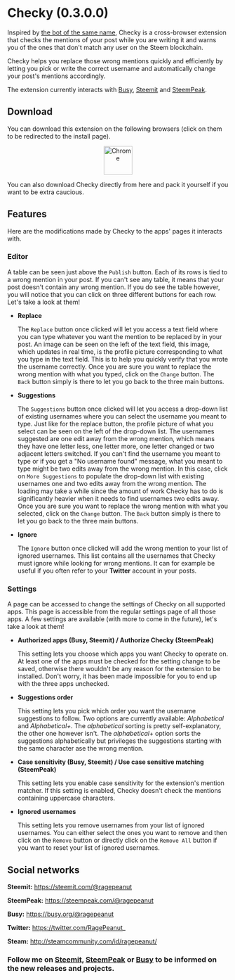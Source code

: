# Checky (0.3.0.0)
Inspired by [the bot of the same name](https://github.com/RagePeanut/checky), Checky is a cross-browser extension that checks the mentions of your post while you are writing it and warns you of the ones that don't match any user on the Steem blockchain.

Checky helps you replace those wrong mentions quickly and efficiently by letting you pick or write the correct username and automatically change your post's mentions accordingly.

The extension currently interacts with [Busy](https://busy.org/), [Steemit](https://steemit.com/) and [SteemPeak](https://steempeak.com/).

## Download
You can download this extension on the following browsers (click on them to be redirected to the install page).

<p align="center">
  <a href="https://chrome.google.com/webstore/detail/checky-steem-mention-chec/eibflgbddjhgnopgnbpnmgdanljpejdj">
    <img src="https://www.google.com/chrome/static/images/chrome-logo.svg" alt="Chrome" height="65px">
  </a>
</p>

You can also download Checky directly from here and pack it yourself if you want to be extra caucious.

## Features
Here are the modifications made by Checky to the apps' pages it interacts with.

### Editor
A table can be seen just above the `Publish` button. Each of its rows is tied to a wrong mention in your post. If you can't see any table, it means that your post doesn't contain any wrong mention. If you do see the table however, you will notice that you can click on three different buttons for each row. Let's take a look at them!
* **Replace**

  The `Replace` button once clicked will let you access a text field where you can type whatever you want the mention to be replaced by in your post. An image can be seen on the left of the text field, this image, which updates in real time, is the profile picture corresponding to what you type in the text field. This is to help you quickly verify that you wrote the username correctly. Once you are sure you want to replace the wrong mention with what you typed, click on the `Change` button. The `Back` button simply is there to let you go back to the three main buttons.
* **Suggestions**

  The `Suggestions` button once clicked will let you access a drop-down list of existing usernames where you can select the username you meant to type. Just like for the replace button, the profile picture of what you select can be seen on the left of the drop-down list. The usernames suggested are one edit away from the wrong mention, which means they have one letter less, one letter more, one letter changed or two adjacent letters switched. If you can't find the username you meant to type or if you get a "No username found" message, what you meant to type might be two edits away from the wrong mention. In this case, click on `More Suggestions` to populate the drop-down list with existing usernames one and two edits away from the wrong mention. The loading may take a while since the amount of work Checky has to do is significantly heavier when it needs to find usernames two edits away. Once you are sure you want to replace the wrong mention with what you selected, click on the `Change` button. The `Back` button simply is there to let you go back to the three main buttons.
* **Ignore**

  The `Ignore` button once clicked will add the wrong mention to your list of ignored usernames. This list contains all the usernames that Checky must ignore while looking for wrong mentions. It can for example be useful if you often refer to your **Twitter** account in your posts.

### Settings
A page can be accessed to change the settings of Checky on all supported apps. This page is accessible from the regular settings page of all those apps. A few settings are available (with more to come in the future), let's take a look at them!
* **Authorized apps (Busy, Steemit) / Authorize Checky (SteemPeak)**

  This setting lets you choose which apps you want Checky to operate on. At least one of the apps must be checked for the setting change to be saved, otherwise there wouldn't be any reason for the extension to be installed. Don't worry, it has been made impossible for you to end up with the three apps unchecked.
* **Suggestions order**

  This setting lets you pick which order you want the username suggestions to follow. Two options are currently available: *Alphabetical* and *Alphabetical+*. The *alphabetical* sorting is pretty self-explanatory, the other one however isn't. The *alphabetical+* option sorts the suggestions alphabetically but privileges the suggestions starting with the same character ase the wrong mention.
* **Case sensitivity (Busy, Steemit) / Use case sensitive matching (SteemPeak)**

  This setting lets you enable case sensitivity for the extension's mention matcher. If this setting is enabled, Checky doesn't check the mentions containing uppercase characters.
* **Ignored usernames**

  This setting lets you remove usernames from your list of ignored usernames. You can either select the ones you want to remove and then click on the `Remove` button or directly click on the `Remove All` button if you want to reset your list of ignored usernames.

## Social networks
**Steemit:** https://steemit.com/@ragepeanut

**SteemPeak:** https://steempeak.com/@ragepeanut

**Busy:** https://busy.org/@ragepeanut

**Twitter:** https://twitter.com/RagePeanut_

**Steam:** http://steamcommunity.com/id/ragepeanut/


### Follow me on [Steemit](https://steemit.com/@ragepeanut), [SteemPeak](https://steempeak.com/@ragepeanut) or [Busy](https://busy.org/@ragepeanut) to be informed on the new releases and projects.